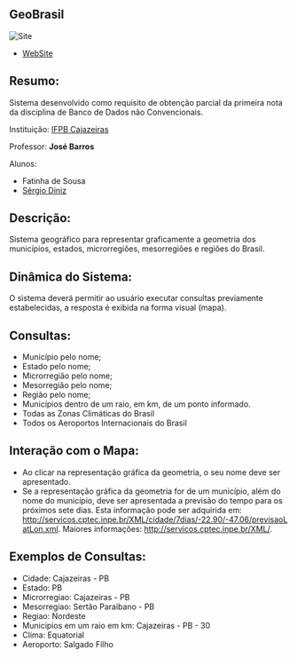 **GeoBrasil**
---------
![Site](http://uploaddeimagens.com.br/images/000/382/463/original/previewGB.jpg)
 - [WebSite](#)

Resumo:
--------
Sistema desenvolvido como requisito de obtenção parcial da primeira nota da disciplina de Banco de Dados não Convencionais.

Instituição: [IFPB Cajazeiras](http://portal.ifpb.edu.br/campi/campi/cajazeiras)

Professor: **José Barros**

Alunos:

 - Fatinha de Sousa
 - [Sérgio Diniz](http://buscatextual.cnpq.br/buscatextual/visualizacv.do?metodo=apresentar&id=K8153626U7)


Descrição:
----------
Sistema geográfico para representar graficamente a geometria dos municípios, estados, microrregiões, mesorregiões e regiões do Brasil.

Dinâmica do Sistema:
--------------------

O sistema deverá permitir ao usuário executar consultas previamente estabelecidas, a resposta é exibida na forma visual (mapa).

Consultas:
----------

- Município pelo nome;
- Estado pelo nome;
- Microrregião pelo nome;
- Mesorregião pelo nome;
- Região pelo nome;
- Municípios dentro de um raio, em km, de um ponto informado.
- Todas as Zonas Climáticas do Brasil
- Todos os Aeroportos Internacionais do Brasil

Interação com o Mapa:
---------------------

- Ao clicar na representação gráfica da geometria, o seu nome deve ser apresentado.
- Se a representação gráfica da geometria for de um município, além do nome do município, deve ser apresentada a previsão do tempo para os próximos sete dias. Esta informação pode ser adquirida em: http://servicos.cptec.inpe.br/XML/cidade/7dias/-22.90/-47.06/previsaoLatLon.xml. 
Maiores informações: http://servicos.cptec.inpe.br/XML/.

Exemplos de Consultas:
----------------------
- Cidade: Cajazeiras - PB
- Estado: PB
- Microrregiao: Cajazeiras - PB
- Mesorregiao: Sertão Paraibano - PB
- Regiao: Nordeste
- Municipios em um raio em km: Cajazeiras - PB - 30
- Clima: Equatorial
- Aeroporto: Salgado Filho



